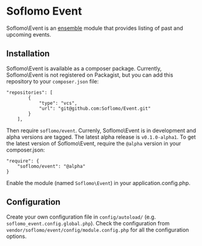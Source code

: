 Soflomo Event
===

Soflomo\Event is an [ensemble](http://ensemble.github.com) module that provides listing of past and upcoming events.

Installation
---
Soflomo\Event is available as a composer package. Currently, Soflomo\Event is not registered on Packagist, but you can add this repository to your `composer.json` file:

```
"repositories": [
        {
            "type": "vcs",
            "url": "git@github.com:Soflomo/Event.git"
        }
    ],
```

Then require `soflomo/event`. Currenly, Soflomo\Event is in development and alpha versions are tagged. The latest alpha release is `v0.1.0-alpha1`. To get the latest version of Soflomo\Event, require the `@alpha` version in your composer.json:

```
"require": {
    "soflomo/event": "@alpha"
}
```

Enable the module (named `Soflomo\Event`) in your application.config.php.

Configuration
---
Create your own configuration file in `config/autoload/` (e.g. `soflomo_event.config.global.php`). Check the configuration from `vendor/soflomo/event/config/module.config.php` for all the configuration options.

